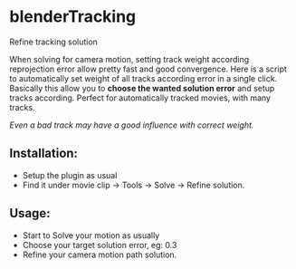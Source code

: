 # blenderTracking
Refine tracking solution

When solving for camera motion, setting track weight according reprojection error allow pretty fast and good convergence.
Here is a script to automatically set weight of all tracks according error in a single click. 
Basically this allow you to **choose the wanted solution error** and setup tracks according.
Perfect for automatically tracked movies, with many tracks. 

*Even a bad track may have a good influence with correct weight.*

## Installation:

* Setup the plugin as usual
* Find it under movie clip -> Tools -> Solve -> Refine solution.

## Usage:

* Start to Solve your motion as usually
* Choose your target solution error, eg: 0.3 
* Refine your camera motion path solution.
